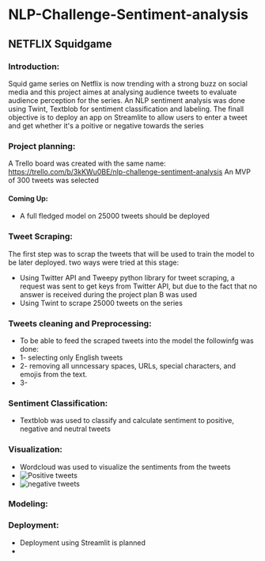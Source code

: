 # NLP-Challenge-Sentiment-analysis
## NETFLIX Squidgame 

### Introduction: 

Squid game series on Netflix is now trending with a strong buzz on social media and this project aimes at analysing audience tweets to evaluate audience perception for the series.
An NLP sentiment analysis was done using Twint, Textblob for sentiment classification and labeling. The finall objective is to deploy an app on Streamlite to allow users to enter a tweet and get whether it's a poitive or negative towards the series

### Project planning: 

A Trello board was created with the same name: https://trello.com/b/3kKWu0BE/nlp-challenge-sentiment-analysis
An MVP of 300 tweets was selected 

#### Coming Up: 
- A full fledged model on 25000 tweets should be deployed 

### Tweet Scraping: 
The first step was to scrap the tweets that will be used to train the model to be later deployed. two ways were tried at this stage: 
  - Using Twitter API and Tweepy python library for tweet scraping, a request was sent to get keys from Twitter API, but due to the fact that no answer is received during the project plan B was used 
  - Using Twint to scrape 25000 tweets on the series 
 
 ### Tweets cleaning and Preprocessing: 
 - To be able to feed the scraped tweets into the model the followinfg was done: 
 -  1- selecting only English tweets 
 -  2- removing all unncessary spaces, URLs, special characters, and emojis from the text.  
 -  3-
 ### Sentiment Classification:
  - Textblob was used to classify and calculate sentiment to positive, negative and neutral tweets
 
 ### Visualization: 
  - Wordcloud was used to visualize the sentiments from the tweets 
  - ![Positive tweets](https://user-images.githubusercontent.com/84380899/137282109-c37b7747-7657-43b9-8b6a-16c6592ee350.png)
  - ![negative tweets](https://user-images.githubusercontent.com/84380899/137283000-aa1313ce-871e-4f06-bd07-0731e41d821f.png)


### Modeling: 


### Deployment: 
- Deployment using Streamlit is planned
- 

